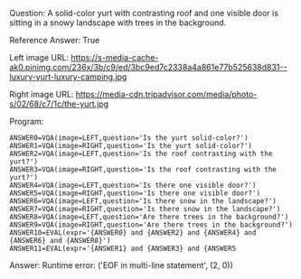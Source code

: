 Question: A solid-color yurt with contrasting roof and one visible door is sitting in a snowy landscape with trees in the background.

Reference Answer: True

Left image URL: https://s-media-cache-ak0.pinimg.com/236x/3b/c9/ed/3bc9ed7c2338a4a861e77b525638d831--luxury-yurt-luxury-camping.jpg

Right image URL: https://media-cdn.tripadvisor.com/media/photo-s/02/68/c7/1c/the-yurt.jpg

Program:

```
ANSWER0=VQA(image=LEFT,question='Is the yurt solid-color?')
ANSWER1=VQA(image=RIGHT,question='Is the yurt solid-color?')
ANSWER2=VQA(image=LEFT,question='Is the roof contrasting with the yurt?')
ANSWER3=VQA(image=RIGHT,question='Is the roof contrasting with the yurt?')
ANSWER4=VQA(image=LEFT,question='Is there one visible door?')
ANSWER5=VQA(image=RIGHT,question='Is there one visible door?')
ANSWER6=VQA(image=LEFT,question='Is there snow in the landscape?')
ANSWER7=VQA(image=RIGHT,question='Is there snow in the landscape?')
ANSWER8=VQA(image=LEFT,question='Are there trees in the background?')
ANSWER9=VQA(image=RIGHT,question='Are there trees in the background?')
ANSWER10=EVAL(expr='{ANSWER0} and {ANSWER2} and {ANSWER4} and {ANSWER6} and {ANSWER8}')
ANSWER11=EVAL(expr='{ANSWER1} and {ANSWER3} and {ANSWER5
```
Answer: Runtime error: ('EOF in multi-line statement', (2, 0))

